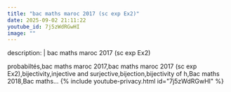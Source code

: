 ```yaml
---
title: "bac maths maroc 2017 (sc exp Ex2)"
date: 2025-09-02 21:11:22 
youtube_id: 7j5zWdRGwHI
image: ""
---
```

description: |
  bac maths maroc 2017 (sc exp Ex2)
  
  probabiltés,bac maths maroc 2017,bac maths maroc 2017 (sc exp Ex2),bijectivity,injective and surjective,bijection,bijectivity of h,Bac maths 2018,Bac maths...
{% include youtube-privacy.html id="7j5zWdRGwHI" %}
